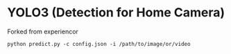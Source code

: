 # YOLO3 (Detection for Home Camera)
Forked from experiencor 

```
python predict.py -c config.json -i /path/to/image/or/video
```